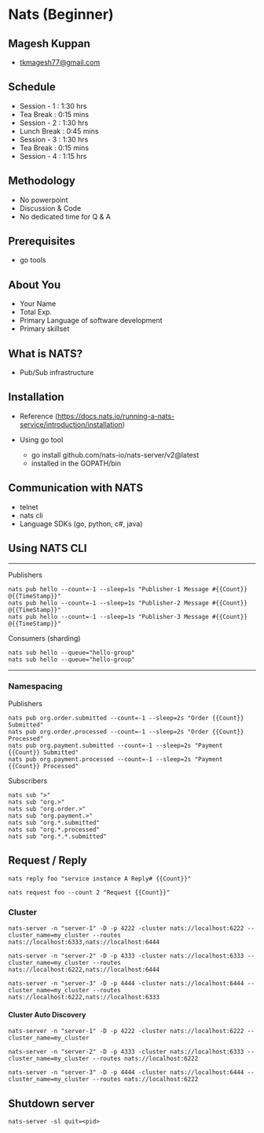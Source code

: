 # Nats (Beginner)

## Magesh Kuppan
- tkmagesh77@gmail.com

## Schedule
- Session - 1   : 1:30 hrs
- Tea Break     : 0:15 mins
- Session - 2   : 1:30 hrs
- Lunch Break   : 0:45 mins
- Session - 3   : 1:30 hrs
- Tea Break     : 0:15 mins
- Session - 4   : 1:15 hrs

## Methodology
- No powerpoint
- Discussion & Code
- No dedicated time for Q & A

## Prerequisites
- go tools

## About You
- Your Name
- Total Exp.
- Primary Language of software development
- Primary skillset

## What is NATS?
- Pub/Sub infrastructure


## Installation
- Reference (https://docs.nats.io/running-a-nats-service/introduction/installation)

- Using go tool
    - go install github.com/nats-io/nats-server/v2@latest
    - installed in the GOPATH/bin

## Communication with NATS
- telnet
- nats cli
- Language SDKs (go, python, c#, java)

## Using NATS CLI

---------------
Publishers
```
nats pub hello --count=-1 --sleep=1s "Publisher-1 Message #{{Count}} @{{TimeStamp}}"
nats pub hello --count=-1 --sleep=1s "Publisher-2 Message #{{Count}} @{{TimeStamp}}"
nats pub hello --count=-1 --sleep=1s "Publisher-3 Message #{{Count}} @{{TimeStamp}}"
```

Consumers (sharding)
```
nats sub hello --queue="hello-group"
nats sub hello --queue="hello-group"
```
-----------------

### Namespacing
Publishers
```
nats pub org.order.submitted --count=-1 --sleep=2s "Order {{Count}} Submitted"
nats pub org.order.processed --count=-1 --sleep=2s "Order {{Count}} Processed"
nats pub org.payment.submitted --count=-1 --sleep=2s "Payment {{Count}} Submitted"
nats pub org.payment.processed --count=-1 --sleep=2s "Payment {{Count}} Processed"
```

Subscribers
```
nats sub ">"
nats sub "org.>"
nats sub "org.order.>"
nats sub "org.payment.>"
nats sub "org.*.submitted"
nats sub "org.*.processed"
nats sub "org.*.*.submitted"
```

## Request / Reply
```
nats reply foo "service instance A Reply# {{Count}}"
```
```
nats request foo --count 2 "Request {{Count}}"
```

### Cluster
```
nats-server -n "server-1" -D -p 4222 -cluster nats://localhost:6222 --cluster_name=my_cluster --routes nats://localhost:6333,nats://localhost:6444

nats-server -n "server-2" -D -p 4333 -cluster nats://localhost:6333 --cluster_name=my_cluster --routes nats://localhost:6222,nats://localhost:6444

nats-server -n "server-3" -D -p 4444 -cluster nats://localhost:6444 --cluster_name=my_cluster --routes nats://localhost:6222,nats://localhost:6333
```

#### Cluster Auto Discovery

```
nats-server -n "server-1" -D -p 4222 -cluster nats://localhost:6222 --cluster_name=my_cluster 

nats-server -n "server-2" -D -p 4333 -cluster nats://localhost:6333 --cluster_name=my_cluster --routes nats://localhost:6222

nats-server -n "server-3" -D -p 4444 -cluster nats://localhost:6444 --cluster_name=my_cluster --routes nats://localhost:6222
```

## Shutdown server
```
nats-server -sl quit=<pid>




